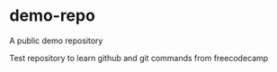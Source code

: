 # demo-repo
A public demo repository

Test repository to learn github and git commands from freecodecamp

